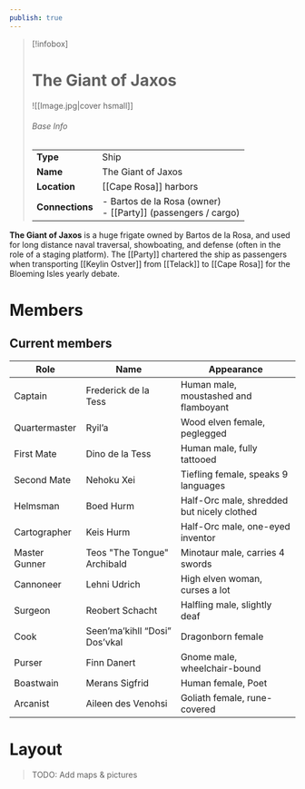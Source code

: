```yaml
---
publish: true
---
```


> [!infobox]  
> # The Giant of Jaxos
> ![[Image.jpg|cover hsmall]]  
> ###### Base Info
> | | |  
> |---|---|  
> | **Type** | Ship | 
> | **Name** | The Giant of Jaxos |
> | **Location** | [[Cape Rosa]] harbors |
> | **Connections** | - Bartos de la Rosa (owner)<br>- [[Party]] (passengers / cargo) |

**The Giant of Jaxos** is a huge frigate owned by Bartos de la Rosa, and used for long distance naval traversal, showboating, and defense (often in the role of a staging platform). The [[Party]] chartered the ship as passengers when transporting [[Keylin Ostver]] from [[Telack]] to [[Cape Rosa]] for the Bloeming Isles yearly debate.
# Members
## Current members
| Role          | Name                          | Appearance                                 |
| ------------- | ----------------------------- | ------------------------------------------ |
| Captain       | Frederick de la Tess          | Human male, moustashed and flamboyant      |
| Quartermaster | Ryil’a                        | Wood elven female, peglegged               |
| First Mate    | Dino de la Tess               | Human male, fully tattooed                 |
| Second Mate   | Nehoku Xei                    | Tiefling female, speaks 9 languages        |
| Helmsman      | Boed Hurm                     | Half-Orc male, shredded but nicely clothed |
| Cartographer  | Keis Hurm                     | Half-Orc male, one-eyed inventor           |
| Master Gunner | Teos "The Tongue" Archibald   | Minotaur male, carries 4 swords            |
| Cannoneer     | Lehni Udrich                  | High elven woman, curses a lot             |
| Surgeon       | Reobert Schacht               | Halfling male, slightly deaf               |
| Cook          | Seen’ma’kihll “Dosi” Dos’vkal | Dragonborn female                          |
| Purser        | Finn Danert                   | Gnome male, wheelchair-bound               |
| Boastwain     | Merans Sigfrid                | Human female, Poet                         |
| Arcanist      | Aileen des Venohsi            | Goliath female, rune-covered               |
# Layout
>TODO: Add maps & pictures